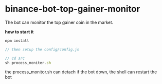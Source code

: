 # binance-bot-top-gainer-monitor

The bot can monitor the top gainer coin in the market.

 **how to start it**
```js
npm install

// then setup the config/config.js

// cd src
sh process_moniter.sh
```

the process_monitor.sh can detach if the bot down, the shell can restart the bot